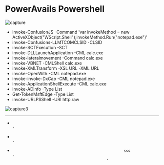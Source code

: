 # PowerAvails Powershell 

![capture](https://user-images.githubusercontent.com/25440152/40957965-4bc331bc-684c-11e8-985d-a50702330232.PNG)

*   invoke-ConfusionJS -Command 'var invokeMethod = new ActiveXObject("WScript.Shell");invokeMethod.Run("notepad.exe")'
*   invoke-Confusions-LLMTCOMCLSID -CLSID 
 *   invoke-SCTExecution -SCT 
  *   invoke-DLLLaunchApplication -CML calc.exe
   *   invoke-lateralmovement -Command calc.exe
   *   invoke-VBNET -CMLShell calc.exe
   *   invoke-XMLTransform -XSL URL -XML URL
   *   invoke-OpenWith -CML notepad.exe
   *   invoke-invoke-DxCap -CML notepad.exe
   *   invoke-ApplicationShellExecute -CML calc.exe  
   *   invoke-ADinfo -Type List    
   *   Get-TokenMsftEdge -Type List    
   *   invoke-URLPSShell -URI http.raw

   ![capture3](https://user-images.githubusercontent.com/25440152/44618407-64c3e580-a875-11e8-9279-da4262184adb.PNG)


----------------------------------------------------------------------------------------
-               								                       								                       								 -
-               								                       								                       								 -
-               								         sss              								                       								 -
                   								 -


